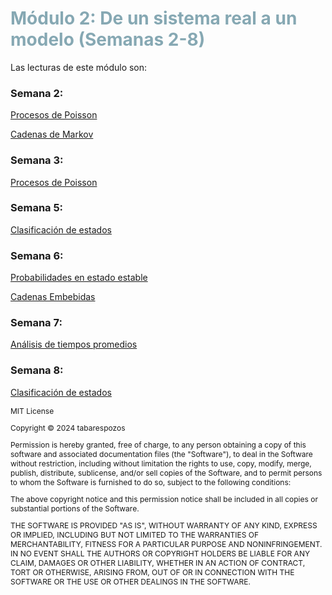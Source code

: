 # <span style="color:#86A8B3; font-weight: bold;">Módulo 2: De un sistema real a un modelo (Semanas 2-8)</span>

Las lecturas de este módulo son:

### Semana 2:

[Procesos de Poisson](archivos/chapter2.md)

[Cadenas de Markov](archivos/chapter3.md)


### Semana 3:

[Procesos de Poisson](archivos/chapter4.md)


### Semana 5:

[Clasificación de estados](archivos/chapter5.md)


### Semana 6:

[Probabilidades en estado estable](archivos/chapter6.md)

[Cadenas Embebidas](archivos/chapter7.md)


### Semana 7:

[Análisis de tiempos promedios](archivos/chapter8.md)


### Semana 8:

[Clasificación de estados](archivos/chapter9.md)


<span style="font-size:12px;"> 
MIT License

Copyright ©  2024 tabarespozos

Permission is hereby granted, free of charge, to any person obtaining a copy
of this software and associated documentation files (the "Software"), to deal
in the Software without restriction, including without limitation the rights
to use, copy, modify, merge, publish, distribute, sublicense, and/or sell
copies of the Software, and to permit persons to whom the Software is
furnished to do so, subject to the following conditions:

The above copyright notice and this permission notice shall be included in all
copies or substantial portions of the Software.

THE SOFTWARE IS PROVIDED "AS IS", WITHOUT WARRANTY OF ANY KIND, EXPRESS OR
IMPLIED, INCLUDING BUT NOT LIMITED TO THE WARRANTIES OF MERCHANTABILITY,
FITNESS FOR A PARTICULAR PURPOSE AND NONINFRINGEMENT. IN NO EVENT SHALL THE
AUTHORS OR COPYRIGHT HOLDERS BE LIABLE FOR ANY CLAIM, DAMAGES OR OTHER
LIABILITY, WHETHER IN AN ACTION OF CONTRACT, TORT OR OTHERWISE, ARISING FROM,
OUT OF OR IN CONNECTION WITH THE SOFTWARE OR THE USE OR OTHER DEALINGS IN THE
SOFTWARE.
</span>